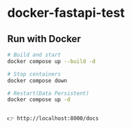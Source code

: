 # docker-fastapi-test

## Run with Docker

```bash
# Build and start
docker compose up --build -d

# Stop containers
docker compose down

# Restart(Data Persistent)
docker compose up -d


👉 http://localhost:8000/docs
